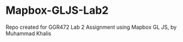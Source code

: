 # Mapbox-GLJS-Lab2
 Repo created for GGR472 Lab 2 Assignment using Mapbox GL JS, by Muhammad Khalis
